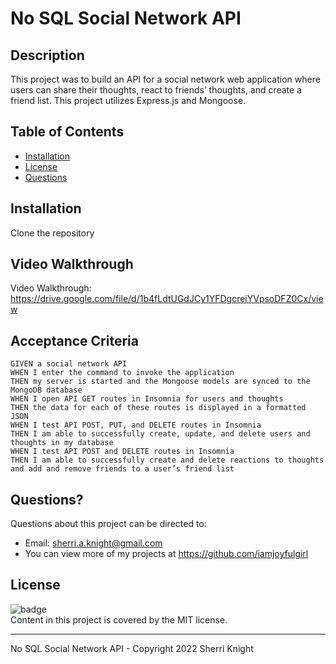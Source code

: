 # No SQL Social Network API

## Description

This project was to build an API for a social network web application where users can share their thoughts, react to friends’ thoughts, and create a friend list. This project utilizes Express.js and Mongoose.

## Table of Contents

- [Installation](#installation)
- [License](#license)
- [Questions](#questions)

## Installation

Clone the repository

## Video Walkthrough

Video Walkthrough: https://drive.google.com/file/d/1b4fLdtUGdJCy1YFDgcreiYVpsoDFZ0Cx/view

## Acceptance Criteria

```
GIVEN a social network API
WHEN I enter the command to invoke the application
THEN my server is started and the Mongoose models are synced to the MongoDB database
WHEN I open API GET routes in Insomnia for users and thoughts
THEN the data for each of these routes is displayed in a formatted JSON
WHEN I test API POST, PUT, and DELETE routes in Insomnia
THEN I am able to successfully create, update, and delete users and thoughts in my database
WHEN I test API POST and DELETE routes in Insomnia
THEN I am able to successfully create and delete reactions to thoughts and add and remove friends to a user’s friend list
```

## Questions?

Questions about this project can be directed to:

- Email: sherri.a.knight@gmail.com
- You can view more of my projects at https://github.com/iamjoyfulgirl

## License

![badge](https://img.shields.io/badge/license-MIT-brightgreen)
<br />
Content in this project is covered by the MIT license.

---

No SQL Social Network API - Copyright 2022 Sherri Knight
